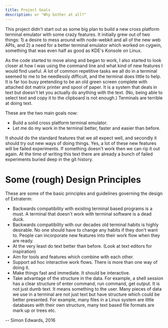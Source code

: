 ```yaml
---
title: Project Goals
description: or "Why bother at all?"
---
```



This project didn't start out as some big plan to build a new cross platform terminal emulator with some crazy features. It initially grew out of two things: 1) a desire to mess around with node-webkit and all of the new web APIs, and 2) a need for a better terminal emulator which worked on cygwin, something that was even half as good as KDE's Konsole on Linux.

As the code started to move along and began to work, I also started to look closer at how I was using the command line and what kind of new features I would find useful. A lot of common repetitive tasks we all do in a terminal seemed to me to be needlessly difficult, and the terminal does little to help. It is far too busy pretending to be an old green screen complete with attached dot matrix printer and spool of paper. It is a system that deals in text but doesn't let you actually do anything with the text. (No, being able to select text and copy it to the clipboard is not enough.) Terminals are terrible at doing text.

These are the two main goals now:

* Build a solid cross platform terminal emulator.
* Let me do my work in the terminal better, faster and easier than before.

It should do the standard features that we all expect well, and secondly it should try out new ways of doing things. Yes, a lot of these new features will be failed experiments. If something doesn't work then we can rip it out again. At the time of writing this text there are already a bunch of failed experiments buried deep in the git history.


# Some (rough) Design Principles


These are some of the basic principles and guidelines governing the design of Extraterm:

* Backwards compatibility with existing terminal based programs is a must. A terminal that doesn't work with terminal software is a dead duck.
* Backwards compatibility with our decades old terminal habits is highly desirable. No one should have to change any habits if they don't want to. People can incorporate new features into their work flow when they are ready.
* At the very least do text better than before. (Look at text editors for inspiration)
* Aim for tools and features which combine with each other.
* Support ad hoc interactive work flows. There is more than one way of doing it.
* Make things fast and immediate. It should be interactive.
* Take advantage of the structure in the data. For example, a shell session has a clear structure of enter command, run command, get output. It is not just dumb text. It means something to the user. Many pieces of data we use in a terminal are not just text but have structure which could be better presented. For example, many files in a Linux system are little databases with their own structure, many text based file formats are mark up or trees etc.

-- Simon Edwards, 2016
